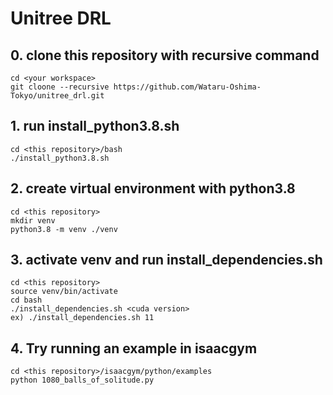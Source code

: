 # Unitree DRL


## 0. clone this repository with recursive command
```
cd <your workspace>
git cloone --recursive https://github.com/Wataru-Oshima-Tokyo/unitree_drl.git
```

## 1. run install_python3.8.sh
```
cd <this repository>/bash
./install_python3.8.sh
```
## 2. create virtual environment with python3.8
```
cd <this repository>
mkdir venv
python3.8 -m venv ./venv
```

## 3. activate venv and run install_dependencies.sh
```
cd <this repository>
source venv/bin/activate
cd bash
./install_dependencies.sh <cuda version>
ex) ./install_dependencies.sh 11
```

## 4. Try running an example in isaacgym
```
cd <this repository>/isaacgym/python/examples 
python 1080_balls_of_solitude.py
```